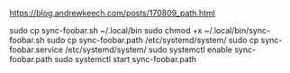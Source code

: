 https://blog.andrewkeech.com/posts/170809_path.html

sudo cp sync-foobar.sh ~/.local/bin 
sudo chmod +x ~/.local/bin/sync-foobar.sh
sudo cp sync-foobar.path /etc/systemd/system/
sudo cp sync-foobar.service /etc/systemd/system/
sudo systemctl enable sync-foobar.path
sudo systemctl start sync-foobar.path